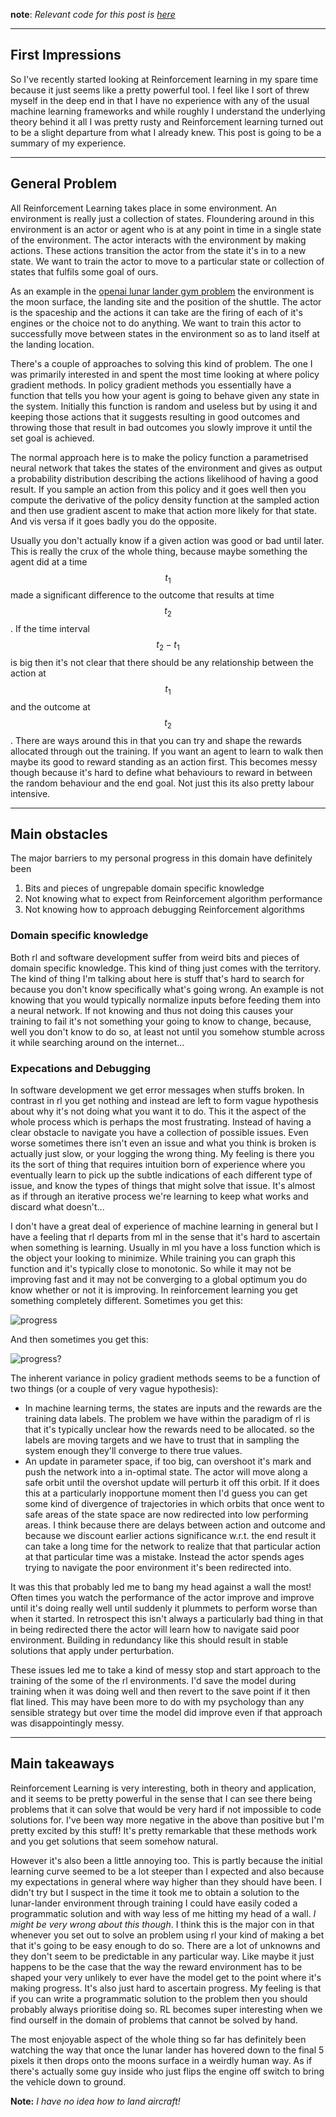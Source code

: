 
__note__: *Relevant code for this post is [here](https://github.com/mauicv/openai-gym-solns)*

___

## First Impressions


So I've recently started looking at Reinforcement learning in my spare time because it just seems like a pretty powerful tool. I feel like I sort of threw myself in the deep end in that I have no experience with any of the usual machine learning frameworks and while roughly I understand the underlying theory behind it all I was pretty rusty and Reinforcement learning turned out to be a slight departure from what I already knew. This post is going to be a summary of my experience.

___

## General Problem


All Reinforcement Learning takes place in some environment. An environment is really just a collection of states. Floundering around in this environment is an actor or agent who is at any point in time in a single state of the environment. The actor interacts with the environment by making actions. These actions transition the actor from the state it's in to a new state. We want to train the actor to move to a particular state or collection of states that fulfils some goal of ours.

As an example in the [openai lunar lander gym problem](https://gym.openai.com/envs/LunarLander-v2/) the environment is the moon surface, the landing site and the position of the shuttle. The actor is the spaceship and the actions it can take are the firing of each of it's engines or the choice not to do anything. We want to train this actor to successfully move between states in the environment so as to land itself at the landing location.

There's a couple of approaches to solving this kind of problem. The one I was primarily interested in and spent the most time looking at where policy gradient methods. In policy gradient methods you essentially have a function that tells you how your agent is going to behave given any state in the system. Initially this function is random and useless but by using it and keeping those actions that it suggests resulting in good outcomes and throwing those that result in bad outcomes you slowly improve it until the set goal is achieved.

The normal approach here is to make the policy function a parametrised neural network that takes the states of the environment and gives as output a probability distribution describing the actions likelihood of having a good result. If you sample an action from this policy and it goes well then you compute the derivative of the policy density function at the sampled action and then use gradient ascent to make that action more likely for that state. And vis versa if it goes badly you do the opposite.

Usually you don't actually know if a given action was good or bad until later. This is really the crux of the whole thing, because maybe something the agent did at a time $$t_{1}$$ made a significant difference to the outcome that results at time $$t_{2}$$. If the time interval $$t_{2} - t_{1}$$ is big then it's not clear that there should be any relationship between the action at $$t_{1}$$ and the outcome at $$t_{2}$$. There are ways around this in that you can try and shape the rewards allocated through out the training. If you want an agent to learn to walk then maybe its good to reward standing as an action first. This becomes messy though because it's hard to define what behaviours to reward in between the random behaviour and the end goal. Not just this its also pretty labour intensive.

___

## Main obstacles

The major barriers to my personal progress in this domain have definitely been

1. Bits and pieces of ungrepable domain specific knowledge
2. Not knowing what to expect from Reinforcement algorithm performance
3. Not knowing how to approach debugging Reinforcement algorithms

### Domain specific knowledge

Both rl and software development suffer from weird bits and pieces of domain specific knowledge. This kind of thing just comes with the territory. The kind of thing I'm talking about here is stuff that's hard to search for because you don't know specifically what's going wrong. An example is not knowing that you would typically normalize inputs before feeding them into a neural network. If not knowing and thus not doing this causes your training to fail it's not something your going to know to change, because, well you don't know to do so, at least not until you somehow stumble across it while searching around on the internet...

### Expecations and Debugging

In software development we get error messages when stuffs broken. In contrast in rl you get nothing and instead are left to form vague hypothesis about why it's not doing what you want it to do. This it the aspect of the whole process which is perhaps the most frustrating. Instead of having a clear obstacle to navigate you have a collection of possible issues. Even worse sometimes there isn't even an issue and what you think is broken is actually just slow, or your logging the wrong thing. My feeling is there you its the sort of thing that requires intuition born of experience where you eventually learn to pick up the subtle indications of each different type of issue, and know the types of things that might solve that issue. It's almost as if through an iterative process we're learning to keep what works and discard what doesn't...

I don't have a great deal of experience of machine learning in general but I have a feeling that rl departs from ml in the sense that it's hard to ascertain when something is learning. Usually in ml you have a loss function which is the object your looking to minimize. While training you can graph this function and it's typically close to monotonic. So while it may not be improving fast and it may not be converging to a global optimum you do know whether or not it is improving. In reinforcement learning you get something completely different. Sometimes you get this:


![progress](/posts/intro-to-rl/clear-progress.png)


And then sometimes you get this:


![progress?](/posts/intro-to-rl/unclear-progress.png)


The inherent variance in policy gradient methods seems to be a function of two things (or a couple of very vague hypothesis):
 - In machine learning terms, the states are inputs and the rewards are the training data labels. The problem we have within the paradigm of rl is that it's typically unclear how the rewards need to be allocated. so the labels are moving targets and we have to trust that in sampling the system enough they'll converge to there true values.
 - An update in parameter space, if too big, can overshoot it's mark and push the network into a in-optimal state. The actor will move along a safe orbit until the overshot update will perturb it off this orbit. If it does this at a particularly inopportune moment then I'd guess you can get some kind of divergence of trajectories in which orbits that once went to safe areas of the state space are now redirected into low performing areas. I think because there are delays between action and outcome and because we discount earlier actions significance w.r.t. the end result it can take a long time for the network to realize that that particular action at that particular time was a mistake. Instead the actor spends ages trying to navigate the poor environment it's been redirected into.

It was this that probably led me to bang my head against a wall the most! Often times you watch the performance of the actor improve and improve until it's doing really well until suddenly it plummets to perform worse than when it started. In retrospect this isn't always a particularly bad thing in that in being redirected there the actor will learn how to navigate said poor environment. Building in redundancy like this should result in stable solutions that apply under perturbation.

These issues led me to take a kind of messy stop and start approach to the training of the some of the rl environments. I'd save the model during training when it was doing well and then revert to the save point if it then flat lined. This may have been more to do with my psychology than any sensible strategy but over time the model did improve even if that approach was disappointingly messy.

___

## Main takeaways

Reinforcement Learning is very interesting, both in theory and application, and it seems to be pretty powerful in the sense that I can see there being problems that it can solve that would be very hard if not impossible to code solutions for. I've been way more negative in the above than positive but I'm pretty excited by this stuff! It's pretty remarkable that these methods work and you get solutions that seem somehow natural.

However it's also been a little annoying too. This is partly because the initial learning curve seemed to be a lot steeper than I expected and also because my expectations in general where way higher than they should have been. I didn't try but I suspect in the time it took me to obtain a solution to the lunar-lander environment through training I could have easily coded a programmatic solution and with way less of me hitting my head of a wall. _I might be very wrong about this though_. I think this is the major con in that whenever you set out to solve an problem using rl your kind of making a bet that it's going to be easy enough to do so. There are a lot of unknowns and they don't seem to be predictable in any particular way. Like maybe it just happens to be the case that the way the reward environment has to be shaped your very unlikely to ever have the model get to the point where it's making progress. It's also just hard to ascertain progress. My feeling is that if you can write a programmatic solution to the problem then you should probably always prioritise doing so. RL becomes super interesting when we find ourself in the domain of problems that cannot be solved by hand.

The most enjoyable aspect of the whole thing so far has definitely been watching the way that once the lunar lander has hovered down to the final 5 pixels it then drops onto the moons surface in a weirdly human way. As if there's actually some guy inside who just flips the engine off switch to bring the vehicle down to ground.

__Note:__ *I have no idea how to land aircraft!*
